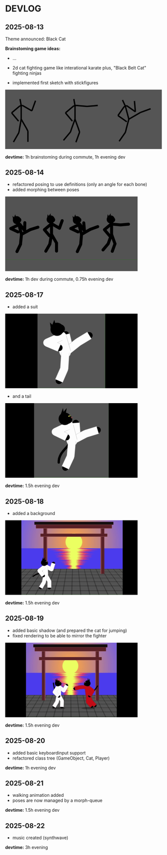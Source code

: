 # DEVLOG

## 2025-08-13  

Theme announced: Black Cat

**Brainstoming game ideas:**

* ...
* 2d cat fighting game like interational karate plus, "Black Belt Cat" fighting ninjas

* implemented first sketch with stickfigures

![cat stickmen](img/001_stickcat_kinematics.png)

**devtime:** 1h brainstoming during commute, 1h evening dev

## 2025-08-14 

* refactored posing to use definitions (only an angle for each bone)
* added morphing between poses

![cat stickmen](img/002_stick_morph_poses.gif)

**devtime:** 1h dev during commute, 0.75h evening dev

## 2025-08-17

* added a suit 

![cat stickmen](img/003_pawrate_suit.gif)

* and a tail

![cat stickmen](img/004_now_with_tail.gif)

**devtime:** 1.5h evening dev


## 2025-08-18

* added a background

![cat stickmen](img/005_background.gif)

**devtime:** 1.5h evening dev

## 2025-08-19

* added basic shadow (and prepared the cat for jumping)
* fixed rendering to be able to mirror the fighter

![cat stickmen](img/006_mirrored_fighter.gif)

**devtime:** 1.5h evening dev

## 2025-08-20

* added basic keyboardinput support
* refactored class tree (GameObject, Cat, Player)

**devtime:** 1h evening dev

## 2025-08-21

* walking animation added
* poses are now managed by a morph-queue

**devtime:** 1.5h evening dev

## 2025-08-22

* music created (synthwave)

**devtime:** 3h evening